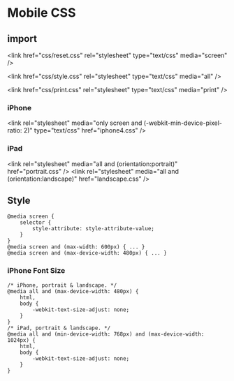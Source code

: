 # Mobile CSS

## import

&lt;link href="css/reset.css" rel="stylesheet" type="text/css" media="screen" /&gt;

&lt;link href="css/style.css" rel="stylesheet" type="text/css" media="all" /&gt;

&lt;link href="css/print.css" rel="stylesheet" type="text/css" media="print" /&gt;

### iPhone
&lt;link rel="stylesheet" media="only screen and (-webkit-min-device-pixel-ratio: 2)" type="text/css" href="iphone4.css" /&gt;

### iPad

&lt;link rel="stylesheet" media="all and (orientation:portrait)" href="portrait.css" /&gt;
&lt;link rel="stylesheet" media="all and (orientation:landscape)" href="landscape.css" /&gt;

## Style

    @media screen {
        selector {
            style-attribute: style-attribute-value;
        }
    }
    @media screen and (max-width: 600px) { ... }
    @media screen and (max-device-width: 480px) { ... }

### iPhone Font Size

    /* iPhone, portrait & landscape. */
    @media all and (max-device-width: 480px) {
        html,
        body {
            -webkit-text-size-adjust: none;
        }
    }
    /* iPad, portrait & landscape. */
    @media all and (min-device-width: 768px) and (max-device-width: 1024px) {
        html,
        body {
            -webkit-text-size-adjust: none;
        }
    }
